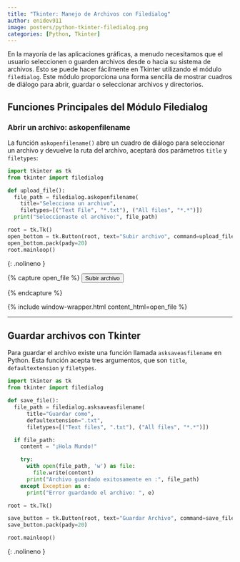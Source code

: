 ```yaml
---
title: "Tkinter: Manejo de Archivos con Filedialog"
author: enidev911
image: posters/python-tkinter-filedialog.png
categories: [Python, Tkinter]
---
```


En la mayoría de las aplicaciones gráficas, a menudo necesitamos que el usuario seleccionen o guarden archivos desde o hacia su sistema de archivos. Esto se puede hacer fácilmente en Tkinter utilizando el módulo `filedialog`. Este módulo proporciona una forma sencilla de mostrar cuadros de diálogo para abrir, guardar o seleccionar archivos y directorios.

## Funciones Principales del Módulo Filedialog

### Abrir un archivo: askopenfilename

La función `askopenfilename()`  abre un cuadro de diálogo para seleccionar un archivo y devuelve la ruta del archivo, aceptará dos parámetros `title` y `filetypes`:

```py
import tkinter as tk
from tkinter import filedialog

def upload_file():
  file_path = filedialog.askopenfilename(
    title="Selecciona un archivo", 
    filetypes=[("Text File", "*.txt"), ("All files", "*.*")])
  print("Seleccionaste el archivo:", file_path)

root = tk.Tk()
open_bottom = tk.Button(root, text="Subir archivo", command=upload_file)
open_bottom.pack(pady=20)
root.mainloop()
```
{: .nolineno }

{% capture open_file %}
  <button class="btn btn-secondary" id="openFileBtn">
    Subir archivo
  </button>
  <div id="fileName"></div>
   <script>
      // Crear un input type="file" de forma programática (sin mostrarlo)
      const inputFile = document.createElement('input');
      inputFile.type = 'file';
      inputFile.style.display = 'none'; // Ocultar el input

      // Agregar un evento para cuando se seleccione un archivo
      inputFile.addEventListener('change', function(event) {
          const file = event.target.files[0];
          if (file) {
              document.getElementById('fileName').textContent = `Archivo seleccionado: ${file.name}`;
          } else {
              document.getElementById('fileName').textContent = 'No se seleccionó ningún archivo.';
          }
      });
       // Agregar un evento para cuando se seleccione un archivo
        inputFile.addEventListener('change', function(event) {
            const file = event.target.files[0]; // Obtener el primer archivo seleccionado
            if (file) {
                // Si se selecciona un archivo, mostramos su nombre
                document.getElementById('fileName').textContent = `Seleccionaste el archivo: ${file.name}`;
            } else {
                // Si no se selecciona nada, mostramos este mensaje
                document.getElementById('fileName').textContent = 'No se seleccionó ningún archivo.';
            }
        });
      // Abrir el explorador de archivos al hacer clic en el botón
      document.getElementById('openFileBtn').addEventListener('click', function() {
          const file = inputFile.click();  // Simula el clic en el input type="file"
      });
  </script>
{% endcapture %}

{% include window-wrapper.html content_html=open_file %}

---

## Guardar archivos con Tkinter

Para guardar el archivo existe una función llamada `asksaveasfilename` en Python. Esta función acepta tres argumentos, que son `title`, `defaultextension` y `filetypes`.

```py
import tkinter as tk
from tkinter import filedialog

def save_file():
  file_path = filedialog.asksaveasfilename(
      title="Guardar como",
      defaultextension=".txt",
      filetypes=[("Text files", ".txt"), ("All files", "*.*")])

  if file_path:
    content = "¡Hola Mundo!"

    try:
      with open(file_path, 'w') as file:
        file.write(content)
      print("Archivo guardado exitosamente en :", file_path)
    except Exception as e:
      print("Error guardando el archivo: ", e)

root = tk.Tk()

save_button = tk.Button(root, text="Guardar Archivo", command=save_file)
save_button.pack(pady=20)

root.mainloop()
```
{: .nolineno }
